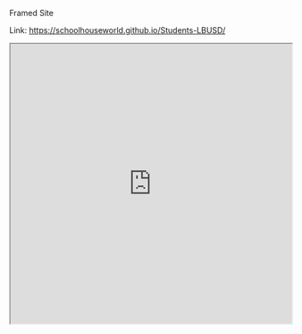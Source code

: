 Framed Site

Link: https://schoolhouseworld.github.io/Students-LBUSD/

<iframe src="https://coda.io/embed/wi7Lv_VqGD/_sufUC?viewMode=embedplay" width=900 height=500 style="max-width: 100%;" allow="fullscreen"></iframe>
